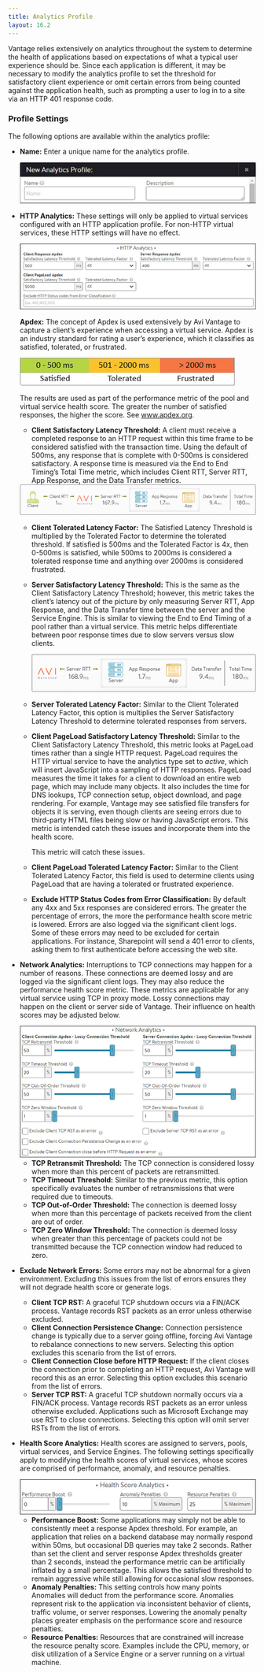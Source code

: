 ```yaml
---
title: Analytics Profile
layout: 16.2
---
```

Vantage relies extensively on analytics throughout the system to determine the health of applications based on expectations of what a typical user experience should be. Since each application is different, it may be necessary to modify the analytics profile to set the threshold for satisfactory client experience or omit certain errors from being counted against the application health, such as prompting a user to log in to a site via an HTTP 401 response code.

### Profile Settings

The following options are available within the analytics profile:

* **Name:** Enter a unique name for the analytics profile.  
    
    <img src="img/template_profiles_analytics_create-edit.jpg" alt="">
    
* **HTTP Analytics:** These settings will only be applied to virtual services configured with an HTTP application profile. For non-HTTP virtual services, these HTTP settings will have no effect.        
    
    <img src="img/template_profiles_analytics_create-edit1.jpg" alt="">
    
    **Apdex:** The concept of Apdex is used extensively by Avi Vantage to capture a client’s experience when accessing a virtual service. Apdex is an industry standard for rating a user’s experience, which it classifies as satisfied, tolerated, or frustrated.
    
    <img src="img/template_profiles_analytics_create-edit5.jpg" alt="">
    
    The results are used as part of the performance metric of the pool and virtual service health score. The greater the number of satisfied responses, the higher the score. See <a href="http://www.apdex.org">www.apdex.org</a>.
    
    * **Client Satisfactory Latency Threshold:** A client must receive a completed response to an HTTP request within this time frame to be considered satisfied with the transaction time. Using the default of 500ms, any response that is complete with 0-500ms is considered satisfactory. A response time is measured via the End to End Timing’s Total Time metric, which includes Client RTT, Server RTT, App Response, and the Data Transfer metrics.
    
    <img src="img/template_profiles_analytics_create-edit3.jpg" alt="">
    
    * **Client Tolerated Latency Factor:** The Satisfied Latency Threshold is multiplied by the Tolerated Factor to determine the tolerated threshold. If satisfied is 500ms and the Tolerated Factor is 4x, then 0-500ms is satisfied, while 500ms to 2000ms is considered a tolerated response time and anything over 2000ms is considered frustrated. 
    * **Server Satisfactory Latency Threshold:** This is the same as the Client Satisfactory Latency Threshold; however, this metric takes the client’s latency out of the picture by only measuring Server RTT, App Response, and the Data Transfer time between the server and the Service Engine. This is similar to viewing the End to End Timing of a pool rather than a virtual service. This metric helps differentiate between poor response times due to slow servers versus slow clients.  
        
        <img src="img/template_profiles_analytics_create-edit4.jpg" alt="">
        
    * **Server Tolerated Latency Factor:** Similar to the Client Tolerated Latency Factor, this option is multiplies the Server Satisfactory Latency Threshold to determine tolerated responses from servers. 
    * **Client PageLoad Satisfactory Latency Threshold:** Similar to the Client Satisfactory Latency Threshold, this metric looks at PageLoad times rather than a single HTTP request. PageLoad requires the HTTP virtual service to have the analytics type set to *active*, which will insert JavaScript into a sampling of HTTP responses. PageLoad measures the time it takes for a client to download an entire web page, which may include many objects. It also includes the time for DNS lookups, TCP connection setup, object download, and page rendering. For example, Vantage may see satisfied file transfers for objects it is serving, even though clients are seeing errors due to third-party HTML files being slow or having JavaScript errors. This metric is intended catch these issues and incorporate them into the health score.  
        
        This metric will catch these issues.
        
    * **Client PageLoad Tolerated Latency Factor:** Similar to the Client Tolerated Latency Factor, this field is used to determine clients using PageLoad that are having a tolerated or frustrated experience. 
    * **Exclude HTTP Status Codes from Error Classification:** By default any 4xx and 5xx responses are considered errors. The greater the percentage of errors, the more the performance health score metric is lowered. Errors are also logged via the significant client logs. Some of these errors may need to be excluded for certain applications. For instance, Sharepoint will send a 401 error to clients, asking them to first authenticate before accessing the web site. 
* **Network Analytics:** Interruptions to TCP connections may happen for a number of reasons. These connections are deemed lossy and are logged via the significant client logs. They may also reduce the performance health score metric. These metrics are applicable for any virtual service using TCP in proxy mode. Lossy connections may happen on the client or server side of Vantage. Their influence on health scores may be adjusted below.   
    
    <img src="img/template_profiles_analytics_create-edit2.jpg" alt="">
    
    * **TCP Retransmit Threshold:** The TCP connection is considered lossy when more than this percent of packets are retransmitted. 
    * **TCP Timeout Threshold:** Similar to the previous metric, this option specifically evaluates the number of retransmissions that were required due to timeouts. 
    * **TCP Out-of-Order Threshold:** The connection is deemed lossy when more than this percentage of packets received from the client are out of order. 
    * **TCP Zero Window Threshold:** The connection is deemed lossy when greater than this percentage of packets could not be transmitted because the TCP connection window had reduced to zero. 
* **Exclude Network Errors:** Some errors may not be abnormal for a given environment. Excluding this issues from the list of errors ensures they will not degrade health score or generate logs.  
    * **Client TCP RST:** A graceful TCP shutdown occurs via a FIN/ACK process. Vantage records RST packets as an error unless otherwise excluded. 
    * **Client Connection Persistence Change:** Connection persistence change is typically due to a server going offline, forcing Avi Vantage to rebalance connections to new servers. Selecting this option excludes this scenario from the list of errors. 
    * **Client Connection Close before HTTP Request:** If the client closes the connection prior to completing an HTTP request, Avi Vantage will record this as an error. Selecting this option excludes this scenario from the list of errors. 
    * **Server TCP RST:** A graceful TCP shutdown normally occurs via a FIN/ACK process. Vantage records RST packets as an error unless otherwise excluded. Applications such as Microsoft Exchange may use RST to close connections. Selecting this option will omit server RSTs from the list of errors. 
* **Health Score Analytics:** Health scores are assigned to servers, pools, virtual services, and Service Engines. The following settings specifically apply to modifying the health scores of virtual services, whose scores are comprised of performance, anomaly, and resource penalties.   
    
    <img src="img/template_profiles_analytics_create-edit6.jpg" alt="">
    
    * **Performance Boost:** Some applications may simply not be able to consistently meet a response Apdex threshold. For example, an application that relies on a backend database may normally respond within 50ms, but occasional DB queries may take 2 seconds. Rather than set the client and server response Apdex thresholds greater than 2 seconds, instead the performance metric can be artificially inflated by a small percentage. This allows the satisfied threshold to remain aggressive while still allowing for occasional slow responses. 
    * **Anomaly Penalties:** This setting controls how many points Anomalies will deduct from the performance score. Anomalies represent risk to the application via inconsistent behavior of clients, traffic volume, or server responses. Lowering the anomaly penalty places greater emphasis on the performance score and resource penalties. 
    * **Resource Penalties:** Resources that are constrained will increase the resource penalty score. Examples include the CPU, memory, or disk utilization of a Service Engine or a server running on a virtual machine.   